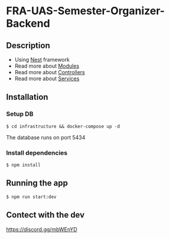 # FRA-UAS-Semester-Organizer-Backend

## Description

- Using [Nest](https://github.com/nestjs/nest) framework
- Read more about [Modules](https://docs.nestjs.com/modules)
- Read more about [Controllers](https://docs.nestjs.com/controllers)
- Read more about [Services](https://docs.nestjs.com/providers)

## Installation

### Setup DB

```console
$ cd infrastructure && docker-compose up -d
```

The database runs on port 5434

### Install dependencies

```console
$ npm install
```

## Running the app

```console
$ npm run start:dev
```

## Contect with the dev
https://discord.gg/mbWEnYD
